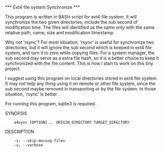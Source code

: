 *** Ext4 file system Synchronize ***

  This program is written in BASH script for ext4 file system.  It will synchronize the two given directories, include the sub second of modification time.  The files will identified as the same only with the same relative path, name, size and modification timestamp.

  Why not 'rsync'?  For most situation, 'rsync' is useful for synchronize two directories, but it will ignore the sub second which is keeped in ext4 file system, and turn it to zero while copying files.  For a system manager, the sub second may serve as a extra file hash, so it is a better choice to keep it synchronized with the file content.  This is how I start to work on this tiny project.

  I suggest using this program on local directories stored in ext4 file system.  It may not help any thing using it on remote or other file system,  since the sub second maybe removed in transporting or by the file system.  In those situation, 'rsync' is better.

  For running this program, sqlite3 is required.

SYNOPSIS

        e4sync [OPTION]... ORIGIN_DIRECTORY TARGET_DIRECTORY

DESCRIPTION

        -s, --skip-moving-files
        -v, --verbose
